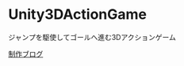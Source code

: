 # Unity3DActionGame

ジャンプを駆使してゴールへ進む3Dアクションゲーム  

[制作ブログ](https://www.notion.so/papyrustaro/3D-6db29530078442e38d5560800fdb0f69)
